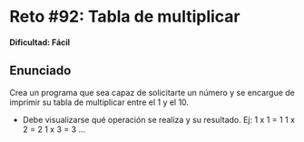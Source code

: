 # Reto #92: Tabla de multiplicar

#### Dificultad: Fácil

## Enunciado

Crea un programa que sea capaz de solicitarte un número y se encargue de imprimir su tabla de multiplicar entre el 1 y el 10.

- Debe visualizarse qué operación se realiza y su resultado.
  Ej: 1 x 1 = 1
  1 x 2 = 2
  1 x 3 = 3
  ...
